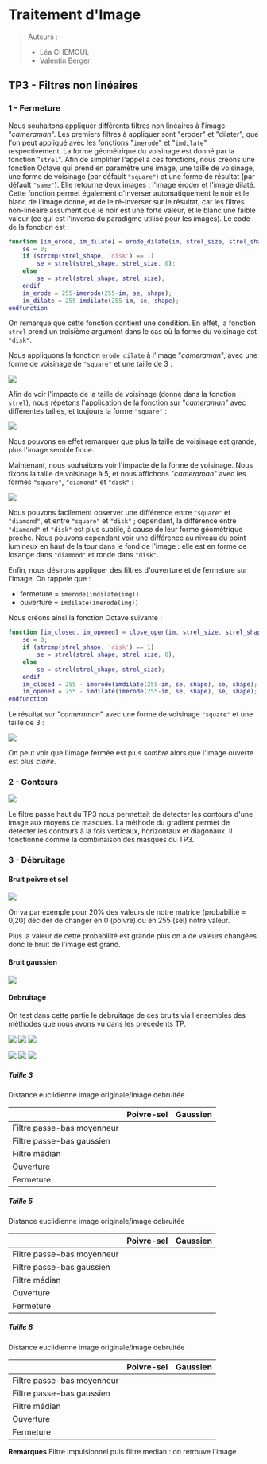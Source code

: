# Traitement d'Image

> Auteurs :
>
> * Léa CHEMOUL
> * Valentin Berger

## TP3 - Filtres non linéaires

### 1 - Fermeture

Nous souhaitons appliquer différents filtres non linéaires à l'image "*cameraman*". Les premiers filtres à appliquer sont "eroder" et "dilater", que l'on peut appliqué avec les fonctions "`imerode`" et "`imdilate`" respectivement. La forme géométrique du voisinage est donné par la fonction "`strel`". Afin de simplifier l'appel à ces fonctions, nous créons une fonction Octave qui prend en paramètre une image, une taille de voisinage, une forme de voisinage (par défault `"square"`) et une forme de résultat (par défault `"same"`). Elle retourne deux images : l'image éroder et l'image dilaté. Cette fonction permet également d'inverser automatiquement le noir et le blanc de l'image donné, et de le ré-inverser sur le résultat, car les filtres non-linéaire assument que le noir est une forte valeur, et le blanc une faible valeur (ce qui est l'inverse du paradigme utilisé pour les images). Le code de la fonction est :

```matlab
function [im_erode, im_dilate] = erode_dilate(im, strel_size, strel_shape = "square", shape = "same")
	se = 0;
	if (strcmp(strel_shape, 'disk') == 1)
		se = strel(strel_shape, strel_size, 0);
	else
		se = strel(strel_shape, strel_size);
	endif
	im_erode = 255-imerode(255-im, se, shape);
	im_dilate = 255-imdilate(255-im, se, shape);
endfunction
```

On remarque que cette fonction contient une condition. En effet, la fonction `strel` prend un troisième argument dans le cas où la forme du voisinage est `"disk"`.

Nous appliquons la fonction `erode_dilate` à l'image "*cameraman*", avec une forme de voisinage de `"square"` et une taille de 3 :

![](output/cameraman_erode_dilate.png)

Afin de voir l'impacte de la taille de voisinage (donné dans la fonction `strel`), nous répétons l'application de la fonction sur "*cameraman*" avec différentes tailles, et toujours la forme `"square"` :

![](output/cameraman_erode_dilate_3_5_10.png)

Nous pouvons en effet remarquer que plus la taille de voisinage est grande, plus l'image semble floue.

Maintenant, nous souhaitons voir l'impacte de la forme de voisinage. Nous fixons la taille de voisinage à 5, et nous affichons "*cameraman*" avec les formes `"square"`, `"diamond"` et `"disk"` :

![](output/cameraman_square_diamond_disk_5.png)

Nous pouvons facilement observer une différence entre `"square"` et `"diamond"`, et entre `"square"` et `"disk"` ; cependant, la différence entre `"diamond"` et `"disk"` est plus subtile, à cause de leur forme géométrique proche. Nous pouvons cependant voir une différence au niveau du point lumineux en haut de la tour dans le fond de l'image : elle est en forme de losange dans `"diamond"` et ronde dans `"disk"`.

Enfin, nous désirons appliquer des filtres d'ouverture et de fermeture sur l'image. On rappele que :

* fermeture = `imerode(imdilate(img))`
* ouverture = `imdilate(imerode(img))`

Nous créons ainsi la fonction Octave suivante :

```matlab
function [im_closed, im_opened] = close_open(im, strel_size, strel_shape = "square", shape = "same")
	se = 0;
	if (strcmp(strel_shape, 'disk') == 1)
		se = strel(strel_shape, strel_size, 0);
	else
		se = strel(strel_shape, strel_size);
	endif
	im_closed = 255 - imerode(imdilate(255-im, se, shape), se, shape);
	im_opened = 255 - imdilate(imerode(255-im, se, shape), se, shape);
endfunction
```

Le résultat sur "*cameraman*" avec une forme de voisinage `"square"` et une taille de 3 :

![](output/cameraman_closed_opened.png)

On peut voir que l'image fermée est plus *sombre* alors que l'image ouverte est plus *claire*.

### 2 - Contours

![](output/cameraman_gradient.png)

Le filtre passe haut du TP3 nous permettait de detecter les contours d'une image aux moyens de masques.
La méthode du gradient permet de detecter les contours à la fois verticaux, horizontaux et diagonaux. Il fonctionne comme la combinaison des masques du TP3.

### 3 - Débruitage

#### Bruit poivre et sel

![](output/lena_poivre_sel.png)

On va par exemple pour 20% des valeurs de notre matrice (probabilité = 0,20) décider de changer en 0 (poivre) ou en 255 (sel) notre valeur.

Plus la valeur de cette probabilité est grande plus on a de valeurs changées donc le bruit de l'image est grand.

#### Bruit gaussien

![](output/lena_gaussien.png)

#### Debruitage

On test dans cette partie le debruitage de ces bruits via l'ensembles des méthodes que nous avons vu dans les précedents TP.

![](output/lena_poivre_sel_del_noise_square_3.png)
![](output/lena_poivre_sel_del_noise_square_5.png)
![](output/lena_poivre_sel_del_noise_square_8.png)

![](output/lena_gaussien_del_noise_square_3.png)
![](output/lena_gaussien_del_noise_square_5.png)
![](output/lena_gaussien_del_noise_square_8.png)

##### Taille 3

Distance euclidienne image originale/image debruitée

|                            | Poivre-sel | Gaussien |
|----------------------------|------------|----------|
| Filtre passe-bas moyenneur |            |          |
| Filtre passe-bas gaussien  |            |          |
| Filtre médian              |            |          |
| Ouverture                  |            |          |
| Fermeture                  |            |          |

##### Taille 5

Distance euclidienne image originale/image debruitée

|                            | Poivre-sel | Gaussien |
|----------------------------|------------|----------|
| Filtre passe-bas moyenneur |            |          |
| Filtre passe-bas gaussien  |            |          |
| Filtre médian              |            |          |
| Ouverture                  |            |          |
| Fermeture                  |            |          |

##### Taille 8

Distance euclidienne image originale/image debruitée

|                            | Poivre-sel | Gaussien |
|----------------------------|------------|----------|
| Filtre passe-bas moyenneur |            |          |
| Filtre passe-bas gaussien  |            |          |
| Filtre médian              |            |          |
| Ouverture                  |            |          |
| Fermeture                  |            |          |


**Remarques** Filtre impulsionnel puis filtre median : on retrouve l'image
